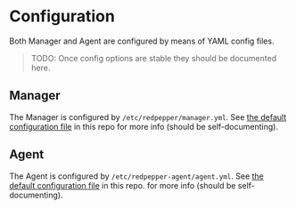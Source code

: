 # Configuration

Both Manager and Agent are configured by means of YAML config files.

> TODO: Once config options are stable they should be documented here.

## Manager

The Manager is configured by `/etc/redpepper/manager.yml`.
See [the default configuration file](/redpepper/manager/manager.yml) in this repo for more info (should be self-documenting).

## Agent

The Agent is configured by `/etc/redpepper-agent/agent.yml`.
See [the default configuration file](/redpepper/agent/agent.yml) in this repo. for more info (should be self-documenting).
